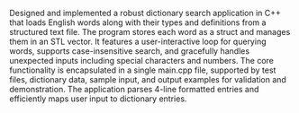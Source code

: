 Designed and implemented a robust dictionary search application in C++ that loads English words along with their types and definitions from a structured text file. The program stores each word as a struct and manages them in an STL vector. It features a user-interactive loop for querying words, supports case-insensitive search, and gracefully handles unexpected inputs including special characters and numbers. The core functionality is encapsulated in a single main.cpp file, supported by test files, dictionary data, sample input, and output examples for validation and demonstration. The application parses 4-line formatted entries and efficiently maps user input to dictionary entries.
